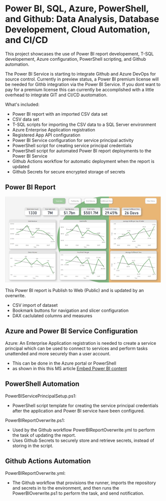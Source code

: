 <h1>Power BI, SQL, Azure, PowerShell, and Github: Data Analysis, Database Developement, Cloud Automation, and CI/CD</h1>

This project showcases the use of Power BI report developement, T-SQL developement, Azure configuration, PowerShell scripting, and Github automation.

The Power BI Service is starting to integrate Github and Azure DevOps for source control. Currently in preview status, a Power BI premium license will be needed for Githb integration via the Power BI Service.
If you dont want to pay for a premium license this can currently be accomplished with a little overhead to integrate GIT and CI/CD auotomation.

What's included:
- Power BI report with an imported CSV data set
- CSV data set
- T-SQL scripts for importing the CSV data to a SQL Server environment
- Azure Enterprise Application registration
- Registered App API configuration
- Power BI Service configuration for service principal activity
- PowerShell script for creating service principal credentials
- PowerShell script for automated Power BI report deployments to the Power BI Service
- Github Actions workflow for automatic deployment when the report is updated
- Github Secrets for secure encrypted storage of secrets

<h2>Power BI Report</h2>
<a href="https://app.powerbi.com/view?r=eyJrIjoiNWY5MDgxMWQtYTM2Zi00YmExLTg5NzktZDhmMTk5YzBjOWQ0IiwidCI6ImYzNmUyMWM1LTU0MjktNDRlNi1hZjlhLTUwOWMzYWEwNzc2MSJ9&pageName=ReportSectionb20cb185ce329cea8bfc"><img src="https://github.com/JFloresTech/PowerBI/blob/main/Europe%20Sales%20Report%20.jpg"></a>

  This Power BI report is Publish to Web (Public) and is updated by an overwrite.
  - CSV import of dataset 
  - Bookmark buttons for navigation and slicer configuration
  - DAX caclulated columns and measures 

<h2>Azure and Power BI Service Configuration</h2>
Azure:
An Enterprise Application registration is needed to create a service principal which can be used to connect to services and perform tasks unattended and more securely than a user account.
<ul>
<li>This can be done in the Azure portal or PowerShell</li>
<li>as shown in this this MS article <a href="https://learn.microsoft.com/en-us/power-bi/developer/embedded/embed-service-principal#create-an-azure-ad-app-by-using-powershell">Embed Power BI content</a></li>
</ul>

<h2>PowerShell Automation</h2>
PowerBIServicePrincipalSetup.ps1:
<ul>
<li>PowerShell script template for creating the service principal credentials after the application and Power BI service have been configured.</li>
</ul>
PowerBIReportOverwrite.ps1:
<ul>
<li>Used by the Github workflow PowerBIReportOverwrite.yml to perform the task of updating the report.</li>
<li>Uses Github Secrets to securely store and retrieve secrets, instead of storing in the script.</li>
</ul>

<h2>Github Actions Automation</h2>
PowerBIReportOverwrite.yml:
<ul>
<li>The Github workflow that provisions the runner, imports the repository and secrets in to the environment, and then runs the PowerBIOverwrite.ps1 to perform the task, and send notification.</li>
</ul>
